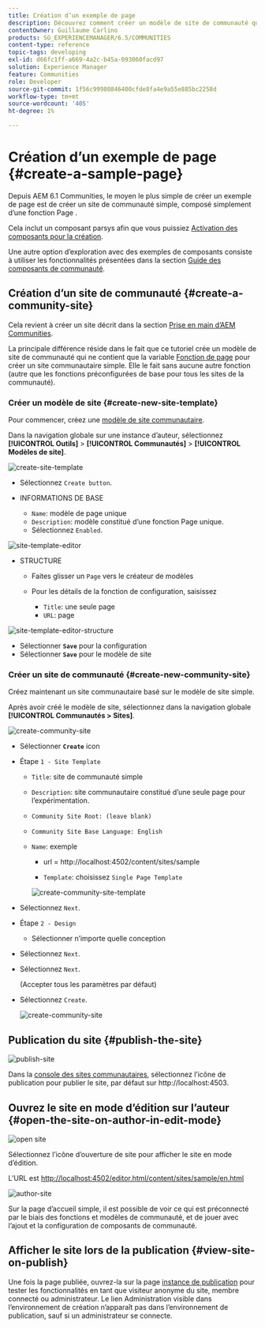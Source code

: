 ```yaml
---
title: Création d’un exemple de page
description: Découvrez comment créer un modèle de site de communauté qui ne contient que la fonction Page qui peut vous aider à créer un site de communauté simple.
contentOwner: Guillaume Carlino
products: SG_EXPERIENCEMANAGER/6.5/COMMUNITIES
content-type: reference
topic-tags: developing
exl-id: d66fc1ff-a669-4a2c-b45a-093060facd97
solution: Experience Manager
feature: Communities
role: Developer
source-git-commit: 1f56c99980846400cfde8fa4e9a55e885bc2258d
workflow-type: tm+mt
source-wordcount: '405'
ht-degree: 1%

---
```


# Création d’un exemple de page {#create-a-sample-page}

Depuis AEM 6.1 Communities, le moyen le plus simple de créer un exemple de page est de créer un site de communauté simple, composé simplement d’une fonction Page .

Cela inclut un composant parsys afin que vous puissiez [Activation des composants pour la création](basics.md#accessing-communities-components).

Une autre option d’exploration avec des exemples de composants consiste à utiliser les fonctionnalités présentées dans la section [Guide des composants de communauté](components-guide.md).

## Création d’un site de communauté {#create-a-community-site}

Cela revient à créer un site décrit dans la section [Prise en main d’AEM Communities](getting-started.md).

La principale différence réside dans le fait que ce tutoriel crée un modèle de site de communauté qui ne contient que la variable [Fonction de page](functions.md#page-function) pour créer un site communautaire simple. Elle le fait sans aucune autre fonction (autre que les fonctions préconfigurées de base pour tous les sites de la communauté).

### Créer un modèle de site {#create-new-site-template}

Pour commencer, créez une [modèle de site communautaire](sites.md).

Dans la navigation globale sur une instance d’auteur, sélectionnez **[!UICONTROL Outils]** > **[!UICONTROL Communautés]** > **[!UICONTROL Modèles de site]**.

![create-site-template](assets/create-site-template1.png)

* Sélectionnez `Create button`.
* INFORMATIONS DE BASE

   * `Name`: modèle de page unique
   * `Description`: modèle constitué d’une fonction Page unique.
   * Sélectionnez `Enabled`.

![site-template-editor](assets/site-template-editor.png)

* STRUCTURE

   * Faites glisser un `Page` vers le créateur de modèles
   * Pour les détails de la fonction de configuration, saisissez

      * `Title`: une seule page
      * `URL`: page

![site-template-editor-structure](assets/site-template-editor1.png)

* Sélectionner **`Save`** pour la configuration
* Sélectionner **`Save`** pour le modèle de site

### Créer un site de communauté {#create-new-community-site}

Créez maintenant un site communautaire basé sur le modèle de site simple.

Après avoir créé le modèle de site, sélectionnez dans la navigation globale **[!UICONTROL Communautés > Sites]**.

![create-community-site](assets/create-community-site1.png)

* Sélectionner **`Create`** icon

* Étape `1 - Site Template`

   * `Title`: site de communauté simple
   * `Description`: site communautaire constitué d’une seule page pour l’expérimentation.
   * `Community Site Root: (leave blank)`
   * `Community Site Base Language: English`
   * `Name`: exemple

      * url = http://localhost:4502/content/sites/sample

      * `Template`: choisissez `Single Page Template`

     ![create-community-site-template](assets/create-community-site-template.png)

* Sélectionnez `Next`.
* Étape `2 - Design`

   * Sélectionner n’importe quelle conception

* Sélectionnez `Next`.
* Sélectionnez `Next`.

  (Accepter tous les paramètres par défaut)

* Sélectionnez `Create`.

  ![create-community-site](assets/create-community-site.png)

## Publication du site {#publish-the-site}

![publish-site](assets/publish-site.png)

Dans la [console des sites communautaires](sites-console.md), sélectionnez l’icône de publication pour publier le site, par défaut sur http://localhost:4503.

## Ouvrez le site en mode d’édition sur l’auteur {#open-the-site-on-author-in-edit-mode}

![open site](assets/open-site.png)

Sélectionnez l’icône d’ouverture de site pour afficher le site en mode d’édition.

L’URL est [http://localhost:4502/editor.html/content/sites/sample/en.html](http://localhost:4502/editor.html/content/sites/sample/en.html)

![author-site](assets/author-site.png)

Sur la page d’accueil simple, il est possible de voir ce qui est préconnecté par le biais des fonctions et modèles de communauté, et de jouer avec l’ajout et la configuration de composants de communauté.

## Afficher le site lors de la publication {#view-site-on-publish}

Une fois la page publiée, ouvrez-la sur la page [instance de publication](http://localhost:4503/content/sites/sample/en.html) pour tester les fonctionnalités en tant que visiteur anonyme du site, membre connecté ou administrateur. Le lien Administration visible dans l’environnement de création n’apparaît pas dans l’environnement de publication, sauf si un administrateur se connecte.
